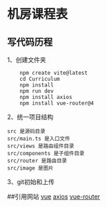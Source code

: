 # 机房课程表



## 写代码历程
1、创建文件夹
    
        npm create vite@latest
        cd Curriculum
        npm install
        npm run dev
        npm install axios
        npm install vue-router@4

    
2、统一项目结构

    src 是源码目录
    src/main.ts 是入口文件
    src/views 是路由组件目录
    src/components 是子组件目录
    src/router 是路由目录
    src/image 是图片

3、git初始和上传

##引用网站
    [vue](https://cn.vuejs.org/guide/quick-start.html#creating-a-vue-application)
    [axios](https://www.axios-http.cn/)
    [vue-router](https://router.vuejs.org/zh/installation.html)
    []()
    []()
    []()
    []()


